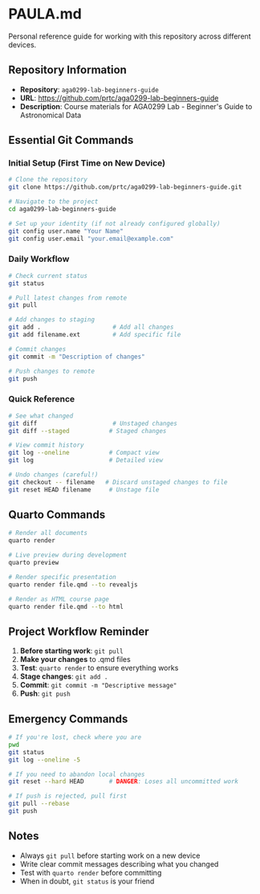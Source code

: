 # PAULA.md

Personal reference guide for working with this repository across different devices.

## Repository Information

- **Repository**: `aga0299-lab-beginners-guide`
- **URL**: https://github.com/prtc/aga0299-lab-beginners-guide
- **Description**: Course materials for AGA0299 Lab - Beginner's Guide to Astronomical Data

## Essential Git Commands

### Initial Setup (First Time on New Device)

```bash
# Clone the repository
git clone https://github.com/prtc/aga0299-lab-beginners-guide.git

# Navigate to the project
cd aga0299-lab-beginners-guide

# Set up your identity (if not already configured globally)
git config user.name "Your Name"
git config user.email "your.email@example.com"
```

### Daily Workflow

```bash
# Check current status
git status

# Pull latest changes from remote
git pull

# Add changes to staging
git add .                    # Add all changes
git add filename.ext         # Add specific file

# Commit changes
git commit -m "Description of changes"

# Push changes to remote
git push
```

### Quick Reference

```bash
# See what changed
git diff                     # Unstaged changes
git diff --staged           # Staged changes

# View commit history
git log --oneline           # Compact view
git log                     # Detailed view

# Undo changes (careful!)
git checkout -- filename   # Discard unstaged changes to file
git reset HEAD filename     # Unstage file
```

## Quarto Commands

```bash
# Render all documents
quarto render

# Live preview during development
quarto preview

# Render specific presentation
quarto render file.qmd --to revealjs

# Render as HTML course page
quarto render file.qmd --to html
```

## Project Workflow Reminder

1. **Before starting work**: `git pull`
2. **Make your changes** to .qmd files
3. **Test**: `quarto render` to ensure everything works
4. **Stage changes**: `git add .`
5. **Commit**: `git commit -m "Descriptive message"`
6. **Push**: `git push`

## Emergency Commands

```bash
# If you're lost, check where you are
pwd
git status
git log --oneline -5

# If you need to abandon local changes
git reset --hard HEAD       # DANGER: Loses all uncommitted work

# If push is rejected, pull first
git pull --rebase
git push
```

## Notes

- Always `git pull` before starting work on a new device
- Write clear commit messages describing what you changed
- Test with `quarto render` before committing
- When in doubt, `git status` is your friend